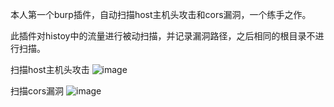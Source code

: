 本人第一个burp插件，自动扫描host主机头攻击和cors漏洞，一个练手之作。

此插件对histoy中的流量进行被动扫描，并记录漏洞路径，之后相同的根目录不进行扫描。

 扫描host主机头攻击
![image](https://github.com/user-attachments/assets/f83dc97b-290c-4b03-b576-a25211923daf)

 扫描cors漏洞
![image](https://github.com/user-attachments/assets/cd013b21-7765-49fc-844c-6ba1f38620a3)


